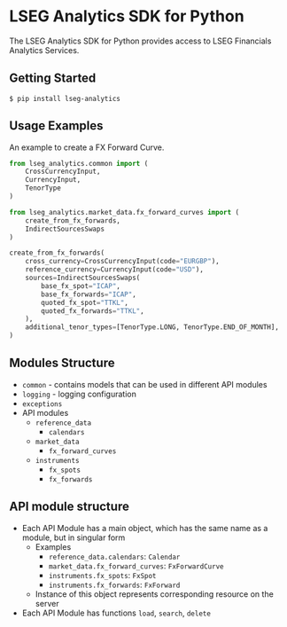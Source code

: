 # LSEG Analytics SDK for Python

The LSEG Analytics SDK for Python provides access to LSEG Financials Analytics Services.

## Getting Started

```shell
$ pip install lseg-analytics
```


## Usage Examples

An example to create a FX Forward Curve.

```python
from lseg_analytics.common import (
    CrossCurrencyInput,
    CurrencyInput,
    TenorType
)

from lseg_analytics.market_data.fx_forward_curves import (
    create_from_fx_forwards,
    IndirectSourcesSwaps
)

create_from_fx_forwards(
    cross_currency=CrossCurrencyInput(code="EURGBP"),
    reference_currency=CurrencyInput(code="USD"),
    sources=IndirectSourcesSwaps(
        base_fx_spot="ICAP",
        base_fx_forwards="ICAP",
        quoted_fx_spot="TTKL",
        quoted_fx_forwards="TTKL",
    ),
    additional_tenor_types=[TenorType.LONG, TenorType.END_OF_MONTH],
)
```

## Modules Structure

- `common` - contains models that can be used in different API modules
- `logging` - logging configuration
- `exceptions`
- API modules
  - `reference_data`
    - `calendars`
  - `market_data`
    - `fx_forward_curves`
  - `instruments`
    - `fx_spots`
    - `fx_forwards`

## API module structure

- Each API Module has a main object, which has the same name as a module, but in singular form
  - Examples
    - `reference_data.calendars`: `Calendar`
    - `market_data.fx_forward_curves`: `FxForwardCurve`
    - `instruments.fx_spots`: `FxSpot`
    - `instruments.fx_forwards`: `FxForward`
  - Instance of this object represents corresponding resource on the server
- Each API Module has functions `load`, `search`, `delete`
